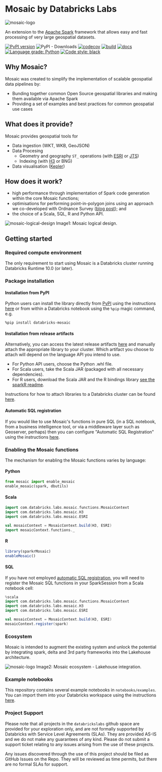 # Mosaic by Databricks Labs
![mosaic-logo](src/main/resources/mosaic_logo.png)

An extension to the [Apache Spark](https://spark.apache.org/) framework that allows easy and fast processing of very large geospatial datasets.

[![PyPI version](https://badge.fury.io/py/databricks-mosaic.svg)](https://badge.fury.io/py/databricks-mosaic)
![PyPI - Downloads](https://img.shields.io/pypi/dm/databricks-mosaic?style=plastic)
[![codecov](https://codecov.io/gh/databrickslabs/mosaic/branch/main/graph/badge.svg?token=aEzZ8ITxdg)](https://codecov.io/gh/databrickslabs/mosaic)
[![build](https://github.com/databrickslabs/mosaic/actions/workflows/build.yml/badge.svg)](https://github.com/databrickslabs/mosaic/actions/workflows/build.yml)
[![docs](https://github.com/databrickslabs/mosaic/actions/workflows/docs.yml/badge.svg)](https://github.com/databrickslabs/mosaic/actions/workflows/docs.yml)
[![Language grade: Python](https://img.shields.io/lgtm/grade/python/g/databrickslabs/mosaic.svg?logo=lgtm&logoWidth=18)](https://lgtm.com/projects/g/databrickslabs/mosaic/context:python)
[![Code style: black](https://img.shields.io/badge/code%20style-black-000000.svg)](https://github.com/psf/black)

## Why Mosaic?

Mosaic was created to simplify the implementation of scalable geospatial data pipelines by:
* Bunding together common Open Source geospatial libraries and making them available via Apache Spark
* Providing a set of examples and best practices for common geospatial use cases


## What does it provide?
Mosaic provides geospatial tools for
* Data ingestion (WKT, WKB, GeoJSON)
* Data Procesing
    * Geometry and geography `ST_` operations (with [ESRI](https://github.com/Esri/geometry-api-java) or [JTS](https://github.com/locationtech/jts)) 
    * Indexing (with [H3](https://github.com/uber/h3) or BNG)
* Data visualisation ([Kepler](https://github.com/keplergl/kepler.gl))


## How does it work?

- high performance through implementation of Spark code generation within the core Mosaic functions;
- optimisations for performing point-in-polygon joins using an approach we co-developed with Ordnance Survey ([blog post](https://databricks.com/blog/2021/10/11/efficient-point-in-polygon-joins-via-pyspark-and-bng-geospatial-indexing.html)); and
- the choice of a Scala, SQL, R and Python API.


![mosaic-logical-design](src/main/resources/MosaicLogicalDesign.png)
Image1: Mosaic logical design.

## Getting started

### Required compute environment
The only requirement to start using Mosaic is a Databricks cluster running Databricks Runtime 10.0 (or later).

### Package installation
#### Installation from PyPI
Python users can install the library directly from [PyPI](https://pypi.org/project/databricks-mosaic/)
using the instructions [here](https://docs.databricks.com/libraries/cluster-libraries.html)
or from within a Databricks notebook using the `%pip` magic command, e.g.
```shell
%pip install databricks-mosaic
```

#### Installation from release artifacts
Alternatively, you can access the latest release artifacts [here](https://github.com/databrickslabs/mosaic/releases)
and manually attach the appropriate library to your cluster.
Which artifact you choose to attach will depend on the language API you intend to use.
- For Python API users, choose the Python .whl file.
- For Scala users, take the Scala JAR (packaged with all necessary dependencies).
- For R users, download the Scala JAR and the R bindings library [see the sparkR readme](R/sparkR-mosaic/README.md).

Instructions for how to attach libraries to a Databricks cluster can be found [here](https://docs.databricks.com/libraries/cluster-libraries.html).

#### Automatic SQL registration
If you would like to use Mosaic's functions in pure SQL (in a SQL notebook, from a business intelligence tool,
or via a middleware layer such as Geoserver, perhaps) then you can configure
"Automatic SQL Registration" using the instructions [here](https://databrickslabs.github.io/mosaic/usage/automatic-sql-registration.html).

### Enabling the Mosaic functions

The mechanism for enabling the Mosaic functions varies by language:

#### Python
```python
from mosaic import enable_mosaic
enable_mosaic(spark, dbutils)
```

#### Scala
```scala
import com.databricks.labs.mosaic.functions.MosaicContext
import com.databricks.labs.mosaic.H3
import com.databricks.labs.mosaic.ESRI

val mosaicContext = MosaicContext.build(H3, ESRI)
import mosaicContext.functions._
```

#### R
```R
library(sparkrMosaic)
enableMosaic()
```

#### SQL
If you have not employed [automatic SQL registration](#Automatic-SQL-registration), you will need to
register the Mosaic SQL functions in your SparkSession from a Scala notebook cell:
```scala
%scala
import com.databricks.labs.mosaic.functions.MosaicContext
import com.databricks.labs.mosaic.H3
import com.databricks.labs.mosaic.ESRI

val mosaicContext = MosaicContext.build(H3, ESRI)
mosaicContext.register(spark)
```

### Ecosystem
Mosaic is intended to augment the existing system and unlock the potential by integrating spark, delta and 3rd party frameworks into the Lakehouse architecture.

![mosaic-logo](src/main/resources/MosaicEcosystem.png)
Image2: Mosaic ecosystem - Lakehouse integration.

### Example notebooks
This repository contains several example notebooks in `notebooks/examples`. You can import them into your Databricks workspace using the instructions [here](https://docs.databricks.com/notebooks/notebooks-manage.html#import-a-notebook).

### Project Support
Please note that all projects in the `databrickslabs` github space are provided for your exploration only, and are not formally supported by Databricks with Service Level Agreements (SLAs). They are provided AS-IS and we do not make any guarantees of any kind. Please do not submit a support ticket relating to any issues arising from the use of these projects.

Any issues discovered through the use of this project should be filed as GitHub Issues on the Repo. They will be reviewed as time permits, but there are no formal SLAs for support.
